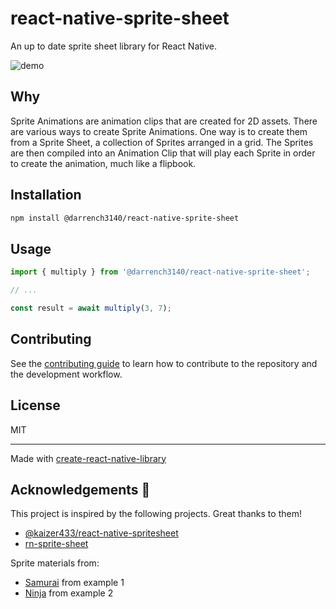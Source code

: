 # react-native-sprite-sheet

An up to date sprite sheet library for React Native. 

![demo]()

## Why

Sprite Animations are animation clips that are created for 2D assets. There are various ways to create Sprite Animations. One way is to create them from a Sprite Sheet, a collection of Sprites arranged in a grid. The Sprites are then compiled into an Animation Clip that will play each Sprite in order to create the animation, much like a flipbook.

## Installation

```sh
npm install @darrench3140/react-native-sprite-sheet
```

## Usage


```js
import { multiply } from '@darrench3140/react-native-sprite-sheet';

// ...

const result = await multiply(3, 7);
```


## Contributing

See the [contributing guide](CONTRIBUTING.md) to learn how to contribute to the repository and the development workflow.

## License

MIT

---

Made with [create-react-native-library](https://github.com/callstack/react-native-builder-bob)

## Acknowledgements 🙌

This project is inspired by the following projects. Great thanks to them!

- [@kaizer433/react-native-spritesheet](https://github.com/kaissaroj/react-native-spritesheet)
- [rn-sprite-sheet](https://github.com/mileung/rn-sprite-sheet)

Sprite materials from:
- [Samurai](https://craftpix.net/freebies/free-samurai-pixel-art-sprite-sheets/) from example 1
- [Ninja](https://github.com/kaissaroj/react-native-spritesheet/blob/main/example/assets/spritesheet/ninja/spritesheet.png) from example 2